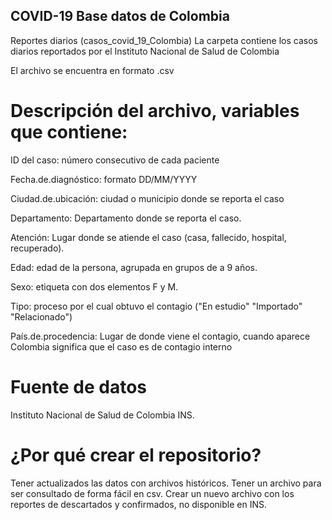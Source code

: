 ## COVID-19 Base datos de Colombia 
Reportes diarios (casos_covid_19_Colombia)
La carpeta contiene los casos diarios reportados por el Instituto Nacional de Salud de Colombia

El archivo se encuentra en formato .csv

# Descripción del archivo, variables que contiene:

ID del caso: número consecutivo de cada paciente

Fecha.de.diagnóstico: formato DD/MM/YYYY

Ciudad.de.ubicación: ciudad o municipio donde se reporta el caso

Departamento: Departamento donde se reporta el caso.

Atención: Lugar donde se atiende el caso (casa, fallecido, hospital, recuperado).

Edad: edad de la persona, agrupada en grupos de a 9 años.

Sexo: etiqueta con dos elementos F y M.

Tipo: proceso por el cual obtuvo el contagio ("En estudio"  "Importado"   "Relacionado")

País.de.procedencia: Lugar de donde viene el contagio, cuando aparece Colombia significa que el caso es de contagio interno 

# Fuente de datos
Instituto Nacional de Salud de Colombia INS.

# ¿Por qué crear el repositorio?
Tener actualizados las datos con archivos históricos.
Tener un archivo para ser consultado de forma fácil en csv.
Crear un nuevo archivo con los reportes de descartados y confirmados, no disponible en INS.
